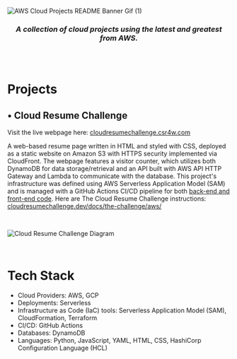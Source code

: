![AWS Cloud Projects README Banner Gif (1)](https://github.com/B0nnie/AWS-Cloud-Projects/assets/10394696/8ab9d2cb-6cdc-44c1-9b9e-027fb6d98bd3)

<h3 align="center">
<em>A collection of cloud projects using the latest and greatest from AWS.</em>
</h3>
<br>
<br>

# Projects

## • Cloud Resume Challenge
Visit the live webpage here: [cloudresumechallenge.csr4w.com](https://www.cloudresumechallenge.csr4w.com/)

A web-based resume page written in HTML and styled with CSS, deployed as a static website on Amazon S3 with HTTPS security implemented via CloudFront. The webpage features a visitor counter, which utilizes both DynamoDB for data storage/retrieval and an API built with AWS API HTTP Gateway and Lambda to communicate with the database. This project's infrastructure was defined using AWS Serverless Application Model (SAM) and is managed with a GitHub Actions CI/CD pipeline for both [back-end and front-end code](https://github.com/B0nnie/AWS-Cloud-Projects/tree/main/Cloud_Resume_Challenge). Here are The Cloud Resume Challenge instructions: [cloudresumechallenge.dev/docs/the-challenge/aws/](https://cloudresumechallenge.dev/docs/the-challenge/aws/) 

<br>

![Cloud Resume Challenge Diagram](https://github.com/B0nnie/AWS-Cloud-Projects/assets/10394696/dbddf085-29cd-42e0-8091-f6ca9cfde2d7)


<br>

# Tech Stack

- Cloud Providers: AWS, GCP
- Deployments: Serverless
- Infrastructure as Code (IaC) tools: Serverless Application Model (SAM), CloudFormation, Terraform
- CI/CD: GitHub Actions
- Databases: DynamoDB
- Languages: Python, JavaScript, YAML, HTML, CSS, HashiCorp Configuration Language (HCL)

